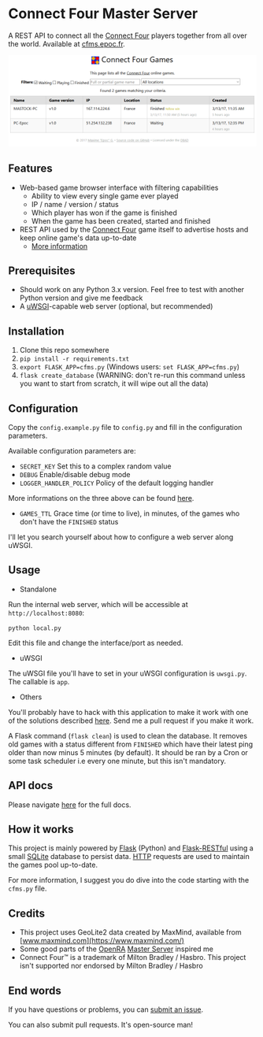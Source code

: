 # Connect Four Master Server

A REST API to connect all the [Connect Four](https://github.com/EpocDotFr/connectfour) players together
from all over the world. Available at [cfms.epoc.fr](https://cfms.epoc.fr).

<p align="center">
  <img src="https://raw.githubusercontent.com/EpocDotFr/connectfour-master-server/master/screenshot.png">
</p>

## Features

  - Web-based game browser interface with filtering capabilities
    - Ability to view every single game ever played
    - IP / name / version / status
    - Which player has won if the game is finished
    - When the game has been created, started and finished
  - REST API used by the [Connect Four](https://github.com/EpocDotFr/connectfour) game itself to advertise hosts and keep online game's data up-to-date
    - [More information](https://github.com/EpocDotFr/connectfour-master-server/blob/master/api.md)

## Prerequisites

  - Should work on any Python 3.x version. Feel free to test with another Python version and give me feedback
  - A [uWSGI](https://uwsgi-docs.readthedocs.io/en/latest/)-capable web server (optional, but recommended)

## Installation

  1. Clone this repo somewhere
  2. `pip install -r requirements.txt`
  3. `export FLASK_APP=cfms.py` (Windows users: `set FLASK_APP=cfms.py`)
  4. `flask create_database` (WARNING: don't re-run this command unless you want to start from scratch, it will wipe out all the data)

## Configuration

Copy the `config.example.py` file to `config.py` and fill in the configuration parameters.

Available configuration parameters are:

  - `SECRET_KEY` Set this to a complex random value
  - `DEBUG` Enable/disable debug mode
  - `LOGGER_HANDLER_POLICY` Policy of the default logging handler

More informations on the three above can be found [here](http://flask.pocoo.org/docs/0.12/config/#builtin-configuration-values).

  - `GAMES_TTL` Grace time (or time to live), in minutes, of the games who don't have the `FINISHED` status

I'll let you search yourself about how to configure a web server along uWSGI.

## Usage

  - Standalone

Run the internal web server, which will be accessible at `http://localhost:8080`:

```
python local.py
```

Edit this file and change the interface/port as needed.

  - uWSGI

The uWSGI file you'll have to set in your uWSGI configuration is `uwsgi.py`. The callable is `app`.

  - Others

You'll probably have to hack with this application to make it work with one of the solutions described
[here](http://flask.pocoo.org/docs/0.12/deploying/). Send me a pull request if you make it work.

A Flask command (`flask clean`) is used to clean the database. It removes old games with a status different from `FINISHED`
which have their latest ping older than now minus 5 minutes (by default). It should be ran by a Cron or some task scheduler
i.e every one minute, but this isn't mandatory.

## API docs

Please navigate [here](https://github.com/EpocDotFr/connectfour-master-server/blob/master/api.md) for the full docs.

## How it works

This project is mainly powered by [Flask](http://flask.pocoo.org/) (Python) and [Flask-RESTful](https://flask-restful.readthedocs.io/)
using a small [SQLite](https://en.wikipedia.org/wiki/SQLite) database to persist data.
[HTTP](https://en.wikipedia.org/wiki/Hypertext_Transfer_Protocol) requests are used to maintain the
games pool up-to-date.

For more information, I suggest you do dive into the code starting with the `cfms.py` file.

## Credits

  - This project uses GeoLite2 data created by MaxMind, available from [www.maxmind.com](https://www.maxmind.com/)
  - Some good parts of the [OpenRA](https://github.com/OpenRA/OpenRA) [Master Server](https://github.com/OpenRA/OpenRAMasterServer) inspired me
  - Connect Four™ is a trademark of Milton Bradley / Hasbro. This project isn't supported nor endorsed by Milton Bradley / Hasbro

## End words

If you have questions or problems, you can [submit an issue](https://github.com/EpocDotFr/connectfour-master-server/issues).

You can also submit pull requests. It's open-source man!